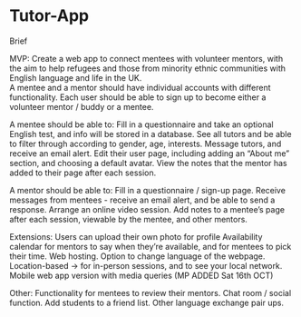 # Tutor-App

Brief

MVP:
Create a web app to connect mentees with volunteer mentors, with the aim to help refugees and those from minority ethnic communities with English language and life in the UK.  
A mentee and a mentor should have individual accounts with different functionality.
Each user should be able to sign up to become either a volunteer mentor / buddy or a mentee. 

A mentee should be able to:
Fill in a questionnaire and take an optional English test, and info will be stored in a database.
See all tutors and be able to filter through according to gender, age, interests.
Message tutors, and receive an email alert. 
Edit their user page, including adding an “About me” section, and choosing a default avatar. 
View the notes that the mentor has added to their page after each session.

A mentor should be able to:
Fill in a questionnaire / sign-up page.
Receive messages from mentees - receive an email alert, and be able to send a response.
Arrange an online video session.
Add notes to a mentee’s page after each session, viewable by the mentee, and other mentors. 

Extensions:
Users can upload their own photo for profile
Availability calendar for mentors to say when they’re available, and for mentees to pick their time. 
Web hosting.
Option to change language of the webpage.
Location-based → for in-person sessions, and to see your local network.
Mobile web app version with media queries (MP ADDED Sat 16th OCT)

Other:
Functionality for mentees to review their mentors.
Chat room / social function.
Add students to a friend list.
Other language exchange pair ups.

